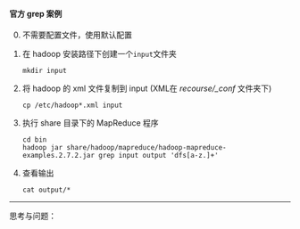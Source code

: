 #### 官方 grep 案例

0. 不需要配置文件，使用默认配置

1. 在 hadoop 安装路径下创建一个`input`文件夹

    ```shell
    mkdir input
    ```

2. 将 hadoop 的 xml 文件复制到 input (XML在 *recourse/_conf* 文件夹下)

    ```shell
    cp /etc/hadoop*.xml input
    ```

3. 执行 share 目录下的 MapReduce 程序

    ```shell
    cd bin
    hadoop jar share/hadoop/mapreduce/hadoop-mapreduce-examples.2.7.2.jar grep input output 'dfs[a-z.]+'
    ```

4. 查看输出

    ```shell
    cat output/*
    ```

---

思考与问题：

